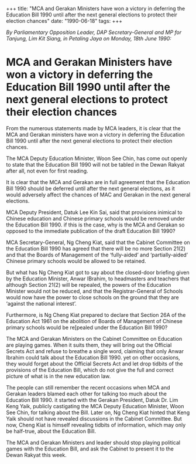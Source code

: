 +++ 
title: "MCA and Gerakan Ministers have won a victory in deferring the Education Bill 1990 until after the next general elections to protect their election chances"
date: "1990-06-18"
tags:
+++

_By Parliamentary Opposition Leader, DAP Secretary-General and MP for Tanjung, Lim Kit Siang, in Petaling Jaya on Monday, 18th June 1990:_

# MCA and Gerakan Ministers have won a victory in deferring the Education Bill 1990 until after the next general elections to protect their election chances

From the numerous statements made by MCA leaders, it is clear that the MCA and Gerakan ministers have won a victory in deferring the Education Bill 1990 until after the next general elections to protect their election chances.</u>

The MCA Deputy Education Minister, Woon See Chin, has come out openly to state that the Education Bill 1990 will not be tabled in the Dewan Rakyat after all, not even for first reading.

It is clear that the MCA and Gerakan are in full agreement that the Education Bill 1990 should be deferred until after the next general elections, as it would adversely affect the chances of MAC and Gerakan in the next general elections.

MCA Deputy President, Datuk Lee Kin Sai, said that provisions inimical to Chinese education and Chinese primary schools would be removed under the Education Bill 1990. if this is the case, why is the MCA and Gerakan so opposed to the immediate publication of the draft Education Bill 1990?

MCA Secretary-General, Ng Cheng Kiat, said that the Cabinet Committee on the Education Bill 1990 has agreed that there will be no more Section 21(2) and that the Boards of Management of the ‘fully-aided’ and ‘partially-aided’ Chinese primary schools would be allowed to be retained.

But what has Ng Cheng Kiat got to say about the closed-door briefing given by the Education Minister, Anwar IBrahim, to headmasters and teachers that although Section 21(2) will be repealed, the powers of the Education Minister would not be reduced, and that the Registrar-General of Schools would now have the power to close schools on the ground that they are ‘against the national interest’.

Furthermore, is Ng Cheng Kiat prepared to declare that Section 26A of the Education Act 1961 on the abolition of Boards of Management of Chinese primary schools would be re[pealed under the Education Bill 1990?

The MCA and Gerakan Ministers on the Cabinet Committee on Education are playing games. When it suits them, they will bring out the Official Secrets Act and refuse to breathe a single word, claiming that only Anwar Ibrahim could talk about the Education Bill 1990. yet on other occasions, they would forget about the Official Secrets Act and let drop tidbits of the provisions of the Education Bill, which do not give the full and correct picture of what is in the new education law.

The people can still remember the recent occasions when MCA and Gerakan leaders blamed each other for talking too much about the Education Bill 1990. it started with the Gerakan President, Datuk Dr. Lim Keng Yaik, publicly castigating the MCA Deputy Education Minister, Woon See Chin, for talking about the Bill. Later on, Ng Cheng Kiat hinted that Keng Yaik should not have revealed discussions in the Cabinet Committee. But now, Cheng Kiat is himself revealing tidbits of information, which may only be half-true, about the Education Bill.

The MCA and Gerakan Ministers and leader should stop playing political games with the Education Bill, and ask the Cabinet to present it to the Dewan Rakyat this week.
 
